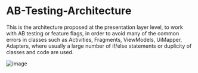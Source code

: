 # AB-Testing-Architecture
This is the architecture proposed at the presentation layer level, to work with AB testing or feature flags, in order to avoid many of the common errors in classes such as Activities, Fragments, ViewModels, UiMapper, Adapters, where usually a large number of if/else statements or duplicity of classes and code are used.

![image](https://github.com/sceballosdev/AB-Testing-Architecture/assets/23195837/ef1f2da7-2afa-44e2-be4f-e5847937fc9a)
